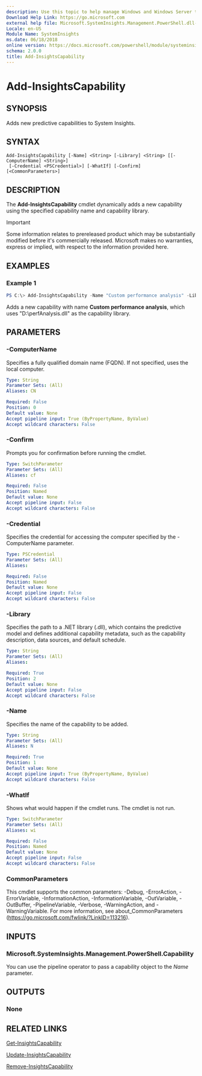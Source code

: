 ```yaml
---
description: Use this topic to help manage Windows and Windows Server technologies with Windows PowerShell.
Download Help Link: https://go.microsoft.com
external help file: Microsoft.SystemInsights.Management.PowerShell.dll-help.xml
Locale: en-US
Module Name: SystemInsights
ms.date: 06/18/2018
online version: https://docs.microsoft.com/powershell/module/systeminsights/add-insightscapability?view=windowsserver2019-ps&wt.mc_id=ps-gethelp
schema: 2.0.0
title: Add-InsightsCapability
---
```


# Add-InsightsCapability

## SYNOPSIS
Adds new predictive capabilities to System Insights.

## SYNTAX

```
Add-InsightsCapability [-Name] <String> [-Library] <String> [[-ComputerName] <String>]
 [-Credential <PSCredential>] [-WhatIf] [-Confirm] [<CommonParameters>]
```

## DESCRIPTION

The **Add-InsightsCapability** cmdlet dynamically adds a new capability using the specified capability name and capability library.

>[!IMPORTANT]
>Some information relates to prereleased product which may be substantially modified before it's commercially released. Microsoft makes no warranties, express or implied, with respect to the information provided here.

## EXAMPLES

### Example 1
```powershell
PS C:\> Add-InsightsCapability -Name "Custom performance analysis" -Library "D:\perfAnalysis.dll"
```

Adds a new capability with name **Custom performance analysis**, which uses "D:\perfAnalysis.dll" as the capability library.

## PARAMETERS

### -ComputerName
Specifies a fully qualified domain name (FQDN). If not specified, uses the local computer.

```yaml
Type: String
Parameter Sets: (All)
Aliases: CN

Required: False
Position: 0
Default value: None
Accept pipeline input: True (ByPropertyName, ByValue)
Accept wildcard characters: False
```

### -Confirm
Prompts you for confirmation before running the cmdlet.

```yaml
Type: SwitchParameter
Parameter Sets: (All)
Aliases: cf

Required: False
Position: Named
Default value: None
Accept pipeline input: False
Accept wildcard characters: False
```

### -Credential
Specifies the credential for accessing the computer specified by the -ComputerName parameter.

```yaml
Type: PSCredential
Parameter Sets: (All)
Aliases:

Required: False
Position: Named
Default value: None
Accept pipeline input: False
Accept wildcard characters: False
```

### -Library
Specifies the path to a .NET library (.dll), which contains the predictive model and defines additional capability metadata, such as the capability description, data sources, and default schedule.

```yaml
Type: String
Parameter Sets: (All)
Aliases:

Required: True
Position: 2
Default value: None
Accept pipeline input: False
Accept wildcard characters: False
```

### -Name
Specifies the name of the capability to be added.

```yaml
Type: String
Parameter Sets: (All)
Aliases: N

Required: True
Position: 1
Default value: None
Accept pipeline input: True (ByPropertyName, ByValue)
Accept wildcard characters: False
```

### -WhatIf
Shows what would happen if the cmdlet runs.
The cmdlet is not run.

```yaml
Type: SwitchParameter
Parameter Sets: (All)
Aliases: wi

Required: False
Position: Named
Default value: None
Accept pipeline input: False
Accept wildcard characters: False
```

### CommonParameters
This cmdlet supports the common parameters: -Debug, -ErrorAction, -ErrorVariable, -InformationAction, -InformationVariable, -OutVariable, -OutBuffer, -PipelineVariable, -Verbose, -WarningAction, and -WarningVariable.
For more information, see about_CommonParameters (https://go.microsoft.com/fwlink/?LinkID=113216).

## INPUTS

### Microsoft.SystemInsights.Management.PowerShell.Capability

You can use the pipeline operator to pass a capability object to the *Name* parameter.

## OUTPUTS

### None

## RELATED LINKS
[Get-InsightsCapability](get-insightscapability.md)

[Update-InsightsCapability](update-insightscapability.md)

[Remove-InsightsCapability](remove-insightscapability.md)
